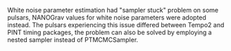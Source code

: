 White noise parameter estimation had "sampler stuck" problem on some pulsars, NANOGrav values for white noise parameters were adopted instead. The pulsars experiencing this issue differed between Tempo2 and PINT timing packages, the problem can also be solved by employing a nested sampler instead of PTMCMCSampler.
